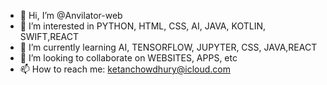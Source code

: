- 👋 Hi, I’m @Anvilator-web
- 👀 I’m interested in PYTHON, HTML, CSS, AI, JAVA, KOTLIN, SWIFT,REACT
- 🌱 I’m currently learning AI, TENSORFLOW, JUPYTER, CSS, JAVA,REACT
- 💞️ I’m looking to collaborate on WEBSITES, APPS, etc
- 📫 How to reach me: ketanchowdhury@icloud.com

<!---
Anvilator-web/Anvilator-web is a ✨ special ✨ repository because its `README.md` (this file) appears on your GitHub profile.
You can click the Preview link to take a look at your changes.
--->
